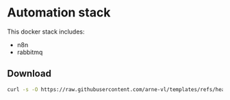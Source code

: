 # Automation stack
This docker stack includes:
- n8n
- rabbitmq

## Download
```bash
curl -s -O https://raw.githubusercontent.com/arne-vl/templates/refs/heads/main/docker-compose/automation/docker-compose.yml
```
